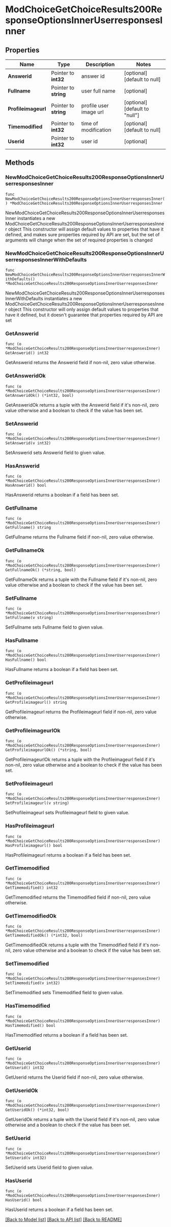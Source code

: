 # ModChoiceGetChoiceResults200ResponseOptionsInnerUserresponsesInner

## Properties

Name | Type | Description | Notes
------------ | ------------- | ------------- | -------------
**Answerid** | Pointer to **int32** | answer id | [optional] [default to null]
**Fullname** | Pointer to **string** | user full name | [optional] 
**Profileimageurl** | Pointer to **string** | profile user image url | [optional] [default to "null"]
**Timemodified** | Pointer to **int32** | time of modification | [optional] [default to null]
**Userid** | Pointer to **int32** | user id | [optional] 

## Methods

### NewModChoiceGetChoiceResults200ResponseOptionsInnerUserresponsesInner

`func NewModChoiceGetChoiceResults200ResponseOptionsInnerUserresponsesInner() *ModChoiceGetChoiceResults200ResponseOptionsInnerUserresponsesInner`

NewModChoiceGetChoiceResults200ResponseOptionsInnerUserresponsesInner instantiates a new ModChoiceGetChoiceResults200ResponseOptionsInnerUserresponsesInner object
This constructor will assign default values to properties that have it defined,
and makes sure properties required by API are set, but the set of arguments
will change when the set of required properties is changed

### NewModChoiceGetChoiceResults200ResponseOptionsInnerUserresponsesInnerWithDefaults

`func NewModChoiceGetChoiceResults200ResponseOptionsInnerUserresponsesInnerWithDefaults() *ModChoiceGetChoiceResults200ResponseOptionsInnerUserresponsesInner`

NewModChoiceGetChoiceResults200ResponseOptionsInnerUserresponsesInnerWithDefaults instantiates a new ModChoiceGetChoiceResults200ResponseOptionsInnerUserresponsesInner object
This constructor will only assign default values to properties that have it defined,
but it doesn't guarantee that properties required by API are set

### GetAnswerid

`func (o *ModChoiceGetChoiceResults200ResponseOptionsInnerUserresponsesInner) GetAnswerid() int32`

GetAnswerid returns the Answerid field if non-nil, zero value otherwise.

### GetAnsweridOk

`func (o *ModChoiceGetChoiceResults200ResponseOptionsInnerUserresponsesInner) GetAnsweridOk() (*int32, bool)`

GetAnsweridOk returns a tuple with the Answerid field if it's non-nil, zero value otherwise
and a boolean to check if the value has been set.

### SetAnswerid

`func (o *ModChoiceGetChoiceResults200ResponseOptionsInnerUserresponsesInner) SetAnswerid(v int32)`

SetAnswerid sets Answerid field to given value.

### HasAnswerid

`func (o *ModChoiceGetChoiceResults200ResponseOptionsInnerUserresponsesInner) HasAnswerid() bool`

HasAnswerid returns a boolean if a field has been set.

### GetFullname

`func (o *ModChoiceGetChoiceResults200ResponseOptionsInnerUserresponsesInner) GetFullname() string`

GetFullname returns the Fullname field if non-nil, zero value otherwise.

### GetFullnameOk

`func (o *ModChoiceGetChoiceResults200ResponseOptionsInnerUserresponsesInner) GetFullnameOk() (*string, bool)`

GetFullnameOk returns a tuple with the Fullname field if it's non-nil, zero value otherwise
and a boolean to check if the value has been set.

### SetFullname

`func (o *ModChoiceGetChoiceResults200ResponseOptionsInnerUserresponsesInner) SetFullname(v string)`

SetFullname sets Fullname field to given value.

### HasFullname

`func (o *ModChoiceGetChoiceResults200ResponseOptionsInnerUserresponsesInner) HasFullname() bool`

HasFullname returns a boolean if a field has been set.

### GetProfileimageurl

`func (o *ModChoiceGetChoiceResults200ResponseOptionsInnerUserresponsesInner) GetProfileimageurl() string`

GetProfileimageurl returns the Profileimageurl field if non-nil, zero value otherwise.

### GetProfileimageurlOk

`func (o *ModChoiceGetChoiceResults200ResponseOptionsInnerUserresponsesInner) GetProfileimageurlOk() (*string, bool)`

GetProfileimageurlOk returns a tuple with the Profileimageurl field if it's non-nil, zero value otherwise
and a boolean to check if the value has been set.

### SetProfileimageurl

`func (o *ModChoiceGetChoiceResults200ResponseOptionsInnerUserresponsesInner) SetProfileimageurl(v string)`

SetProfileimageurl sets Profileimageurl field to given value.

### HasProfileimageurl

`func (o *ModChoiceGetChoiceResults200ResponseOptionsInnerUserresponsesInner) HasProfileimageurl() bool`

HasProfileimageurl returns a boolean if a field has been set.

### GetTimemodified

`func (o *ModChoiceGetChoiceResults200ResponseOptionsInnerUserresponsesInner) GetTimemodified() int32`

GetTimemodified returns the Timemodified field if non-nil, zero value otherwise.

### GetTimemodifiedOk

`func (o *ModChoiceGetChoiceResults200ResponseOptionsInnerUserresponsesInner) GetTimemodifiedOk() (*int32, bool)`

GetTimemodifiedOk returns a tuple with the Timemodified field if it's non-nil, zero value otherwise
and a boolean to check if the value has been set.

### SetTimemodified

`func (o *ModChoiceGetChoiceResults200ResponseOptionsInnerUserresponsesInner) SetTimemodified(v int32)`

SetTimemodified sets Timemodified field to given value.

### HasTimemodified

`func (o *ModChoiceGetChoiceResults200ResponseOptionsInnerUserresponsesInner) HasTimemodified() bool`

HasTimemodified returns a boolean if a field has been set.

### GetUserid

`func (o *ModChoiceGetChoiceResults200ResponseOptionsInnerUserresponsesInner) GetUserid() int32`

GetUserid returns the Userid field if non-nil, zero value otherwise.

### GetUseridOk

`func (o *ModChoiceGetChoiceResults200ResponseOptionsInnerUserresponsesInner) GetUseridOk() (*int32, bool)`

GetUseridOk returns a tuple with the Userid field if it's non-nil, zero value otherwise
and a boolean to check if the value has been set.

### SetUserid

`func (o *ModChoiceGetChoiceResults200ResponseOptionsInnerUserresponsesInner) SetUserid(v int32)`

SetUserid sets Userid field to given value.

### HasUserid

`func (o *ModChoiceGetChoiceResults200ResponseOptionsInnerUserresponsesInner) HasUserid() bool`

HasUserid returns a boolean if a field has been set.


[[Back to Model list]](../README.md#documentation-for-models) [[Back to API list]](../README.md#documentation-for-api-endpoints) [[Back to README]](../README.md)


